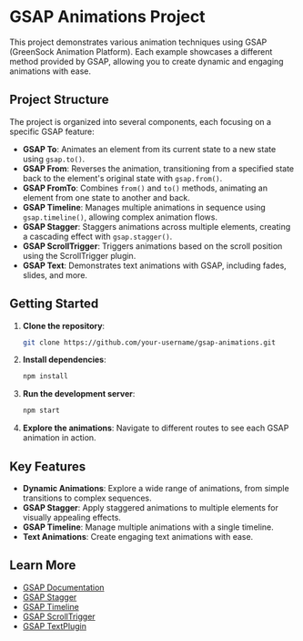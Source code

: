 # GSAP Animations Project

This project demonstrates various animation techniques using GSAP (GreenSock Animation Platform). Each example showcases a different method provided by GSAP, allowing you to create dynamic and engaging animations with ease.

## Project Structure

The project is organized into several components, each focusing on a specific GSAP feature:

- **GSAP To**: Animates an element from its current state to a new state using `gsap.to()`.
- **GSAP From**: Reverses the animation, transitioning from a specified state back to the element's original state with `gsap.from()`.
- **GSAP FromTo**: Combines `from()` and `to()` methods, animating an element from one state to another and back.
- **GSAP Timeline**: Manages multiple animations in sequence using `gsap.timeline()`, allowing complex animation flows.
- **GSAP Stagger**: Staggers animations across multiple elements, creating a cascading effect with `gsap.stagger()`.
- **GSAP ScrollTrigger**: Triggers animations based on the scroll position using the ScrollTrigger plugin.
- **GSAP Text**: Demonstrates text animations with GSAP, including fades, slides, and more.

## Getting Started

1. **Clone the repository**:
    ```bash
    git clone https://github.com/your-username/gsap-animations.git
    ```

2. **Install dependencies**:
    ```bash
    npm install
    ```

3. **Run the development server**:
    ```bash
    npm start
    ```

4. **Explore the animations**:
   Navigate to different routes to see each GSAP animation in action.

## Key Features

- **Dynamic Animations**: Explore a wide range of animations, from simple transitions to complex sequences.
- **GSAP Stagger**: Apply staggered animations to multiple elements for visually appealing effects.
- **GSAP Timeline**: Manage multiple animations with a single timeline.
- **Text Animations**: Create engaging text animations with ease.

## Learn More

- [GSAP Documentation](https://greensock.com/docs/)
- [GSAP Stagger](https://greensock.com/docs/v3/Staggers)
- [GSAP Timeline](https://greensock.com/docs/v3/GSAP/Timeline)
- [GSAP ScrollTrigger](https://greensock.com/docs/v3/Plugins/ScrollTrigger)
- [GSAP TextPlugin](https://greensock.com/docs/v3/Plugins/TextPlugin)

